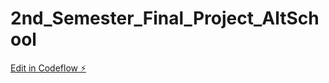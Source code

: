 # 2nd_Semester_Final_Project_AltSchool

[Edit in Codeflow ⚡️](https://stackblitz.com/~/github.com/Rukeweazumurana/2nd_Semester_Final_Project_AltSchool)